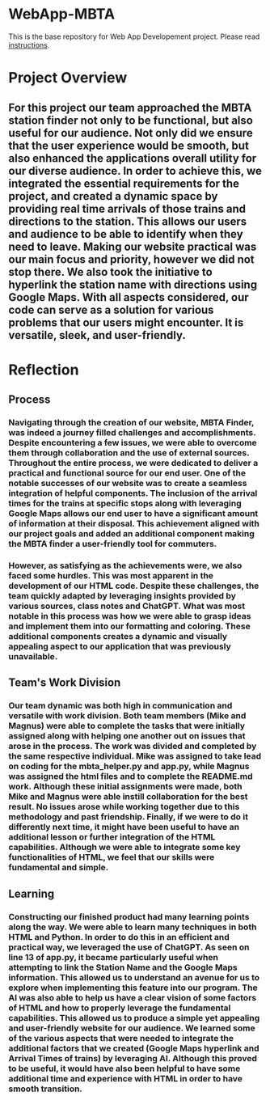 # WebApp-MBTA
 This is the base repository for Web App Developement project. Please read [instructions](instructions.md). 

# Project Overview
## For this project our team approached the MBTA station finder not only to be functional, but also useful for our audience. Not only did we ensure that the user experience would be smooth, but also enhanced the applications overall utility for our diverse audience. In order to achieve this, we integrated the essential requirements for the project, and created a dynamic space by providing real time arrivals of those trains and directions to the station. This allows our users and audience to be able to identify when they need to leave. Making our website practical was our main focus and priority, however we did not stop there. We also took the initiative to hyperlink the station name with directions using Google Maps. With all aspects considered, our code can serve as a solution for various problems that our users might encounter. It is versatile, sleek, and user-friendly. 

# Reflection
## Process
### Navigating through the creation of our website, MBTA Finder, was indeed a journey filled challenges and accomplishments. Despite encountering a few issues, we were able to overcome them through collaboration and the use of external sources. Throughout the entire process, we were dedicated to deliver a practical and functional source for our end user. One of the notable successes of our website was to create a seamless integration of helpful components. The inclusion of the arrival times for the trains at specific stops along with leveraging Google Maps allows our end user to have a significant amount of information at their disposal. This achievement aligned with our project goals and added an additional component making the MBTA finder a user-friendly tool for commuters.
### However, as satisfying as the achievements were, we also faced some hurdles. This was most apparent in the development of our HTML code. Despite these challenges, the team quickly adapted by leveraging insights provided by various sources, class notes and ChatGPT. What was most notable in this process was how we were able to grasp ideas and implement them into our formatting and coloring. These additional components creates a dynamic and visually appealing aspect to our application that was previously unavailable.
## Team's Work Division
### Our team dynamic was both high in communication and versatile with work division. Both team members (Mike and Magnus) were able to complete the tasks that were initially assigned along with helping one another out on issues that arose in the process. The work was divided and completed by the same respective individual. Mike was assigned to take lead on coding for the mbta_helper.py and app.py, while Magnus was assigned the html files and to complete the README.md work. Although these initial assignments were made, both Mike and Magnus were able instill collaboration for the best result. No issues arose while working together due to this methodology and past friendship. Finally, if we were to do it differently next time, it might have been useful to have an additional lesson or further integration of the HTML capabilities. Although we were able to integrate some key functionalities of HTML, we feel that our skills were fundamental and simple.
## Learning
### Constructing our finished product had many learning points along the way. We were able to learn many techniques in both HTML and Python. In order to do this in an efficient and practical way, we leveraged the use of ChatGPT. As seen on line 13 of app.py, it became particularly useful when attempting to link the Station Name and the Google Maps information. This allowed us to understand an avenue for us to explore when implementing this feature into our program. The AI was also able to help us have a clear vision of some factors of HTML and how to properly leverage the fundamental capabilities. This allowed us to produce a simple yet appealing and user-friendly website for our audience. We learned some of the various aspects that were needed to integrate the additional factors that we created (Google Maps hyperlink and Arrival Times of trains) by leveraging AI. Although this proved to be useful, it would have also been helpful to have some additional time and experience with HTML in order to have smooth transition. 
